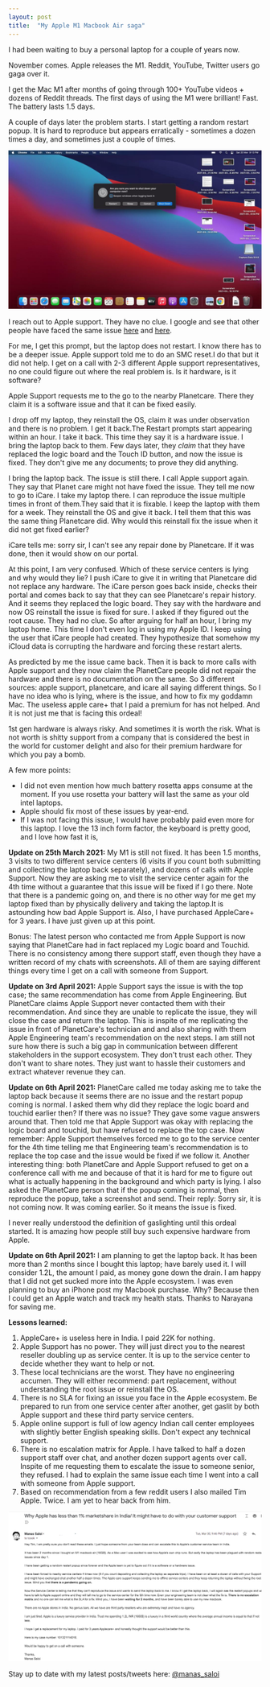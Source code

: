 ```yaml
---
layout: post
title:  "My Apple M1 Macbook Air saga"
---
```


I had been waiting to buy a personal laptop for a couple of years now.

November comes. Apple releases the M1. Reddit, YouTube, Twitter users go gaga over it.

I get the Mac M1 after months of going through 100+ YouTube videos + dozens of Reddit threads. The first days of using the M1 were brilliant! Fast. The battery lasts 1.5 days.

A couple of days later the problem starts. I start getting a random restart popup. It is hard to reproduce but appears erratically - sometimes a dozen times a day, and sometimes just a couple of times.

![Random restart](/assets/img/randomrestart.png)

I reach out to Apple support. They have no clue. I google and see that other people have faced the same issue [here](https://discussions.apple.com/thread/252249950) and [here](https://forums.macrumors.com/threads/macbook-air-m1-touch-id-wake-up-issue.2276820/page-2?post=29555181#post-29555181).

For me, I get this prompt, but the laptop does not restart. I know there has to be a deeper issue. Apple support told me to do an SMC reset.I do that but it did not help. I get on a call with 2-3 different Apple support representatives, no one could figure out where the real problem is. Is it hardware, is it software?

Apple Support requests me to the go to the nearby Planetcare. There they claim it is a software issue and that it can be fixed easily.

I drop off my laptop, they reinstall the OS, claim it was under observation and there is no problem. I get it back.The Restart prompts start appearing within an hour. I take it back. This time they say it is a hardware issue. I bring the laptop back to them. Few days later, they *claim* that they have replaced the logic board and the Touch ID button, and now the issue is fixed. They don't give me any documents; to prove they did anything.

I bring the laptop back. The issue is still there. I call Apple support again. They say that Planet care might not have fixed the issue. They tell me now to go to iCare. I take my laptop there. I can reproduce the issue multiple times in front of them.They said that it is fixable. I  keep the laptop with them for a week. They reinstall the OS and give it back. I tell them that this was the same thing Planetcare did. Why would this reinstall fix the issue when it did not get fixed earlier?

iCare tells me: sorry sir, I can't see any repair done by Planetcare. If it was done, then it would show on our portal.

At this point, I am very confused. Which of these service centers is lying and why would they lie? I push iCare to give it in writing that Planetcare did not replace any hardware. The iCare person goes back inside, checks their portal and comes back to say that they can see Planetcare's repair history. And it seems they replaced the logic board. They say with the hardware and now OS reinstall the issue is fixed for sure. I asked if they figured out the root cause. They had no clue. So after arguing for half an hour, I bring my laptop home. This time I don't even log in using my Apple ID. I keep using the user that iCare people had created. They hypothesize that somehow my iCloud data is corrupting the hardware and forcing these restart alerts.

As predicted by me the issue came back. Then it is back to more calls with Apple support and they now claim the PlanetCare people did not repair the hardware and there is no documentation on the same. So 3 different sources: apple support, planetcare, and icare all saying different things. So I have no idea who is lying, where is the issue, and how to fix my goddamn Mac. The useless apple care+ that I paid a premium for has not helped. And it is not just me that is facing this ordeal!

1st gen hardware is always risky. And sometimes it is worth the risk. What is not worth is shitty support from a company that is considered the best in the world for customer delight and also for their premium hardware for which you pay a bomb.

A few more points:
- I did not even mention how much battery rosetta apps consume at the moment. If you use rosetta your battery will last the same as your old intel laptops.
- Apple should fix most of these issues by year-end.
- If I was not facing this issue, I would have probably paid even more for this laptop. I love the 13 inch form factor, the keyboard is pretty good, and I love how fast it is,

**Update on 25th March 2021:** My M1 is still not fixed. It has been 1.5 months, 3 visits  to two different service centers (6 visits if you count both submitting and collecting the laptop back separately), and dozens of calls with Apple Support. Now they are asking me to visit the service center again for the 4th time without a guarantee that this issue will be fixed if I go there. Note that there is a pandemic going on, and there is no other way for me get my laptop fixed than by physically delivery and taking the laptop.It is astounding how bad Apple Support is. Also, I have purchased AppleCare+ for 3 years. I have just given up at this point.

Bonus: The latest person who contacted me from Apple Support is now saying that PlanetCare had in fact replaced my Logic board and Touchid. There is no consistency among there support staff, even though they have a written record of my chats with screenshots. All of them are saying different things every time I get on a call with someone from Support.

**Update on 3rd April 2021:** Apple Support says the issue is with the top case; the same recommendation has come from Apple Engineering. But PlanetCare claims Apple Support never contacted them with their recommendation. And since they are unable to replicate the issue, they will close the case and return the laptop. This is inspite of me replicating the issue in front of PlanetCare's technician and and also sharing with them Apple Engineering team's recommendation on the next steps. I am still not sure how there is such a big gap in communication between different stakeholders in the support ecosystem. They don't trust each other. They don't want to share notes. They just want to hassle their customers and extract whatever revenue they can.

**Update on 6th April 2021:** PlanetCare called me today asking me to take the laptop back because it seems there are no issue and the restart popup coming is normal. I asked them why did they replace the logic board and touchid earlier then? If there was no issue? They gave some vague answers around that. Then told me that Apple Support was okay with replacing the logic board and touchid, but have refused to replace the top case. Now remember: Apple Support themselves forced me to go to the service center for the 4th time telling me that Engineering team's recommendation is to replace the top case and the issue would be fixed if we follow it. Another interesting thing: both PlanetCare and Apple Support refused to get on a conference call with me and because of that it is hard for me to figure out what is actually happening in the background and which party is lying. I also asked the PlanetCare person that if the popup coming is normal, then reproduce the popup, take a screenshot and send. Their reply: Sorry sir, it is not coming now. It was coming earlier. So it means the issue is fixed.

I never really understood the definition of gaslighting until this ordeal started. It is amazing how people still buy such expensive hardware from Apple.

**Update on 6th April 2021:** I am planning to get the laptop back. It has been more than 2 months since I bought this laptop; have barely used it. I will consider 1.2L, the amount I paid, as money gone down the drain. I am happy that I did not get sucked more into the Apple ecosystem. I was even planning to buy an iPhone post my Macbook purchase. Why? Because then I could get an Apple watch and track my health stats. Thanks to Narayana for saving me.

**Lessons learned:**
1. AppleCare+ is useless here in India. I paid 22K for nothing.
2. Apple Support has no power. They will just direct you to the nearest reseller doubling up as service center. It is up to the service center to decide whether they want to help or not.
3. These local technicians are the worst. They have no engineering accumen. They will either recommend: part replacement, without understanding the root issue or reinstall the OS.
4. There is no SLA for fixing an issue you face in the Apple ecosystem. Be prepared to run from one service center after another, get gaslit by both Apple support and these third party service centers.
5. Apple online support is full of low agency Indian call center employees with slightly better English speaking skills. Don't expect any technical support.
6. There is no escalation matrix for Apple. I have talked to half a dozen support staff over chat, and another dozen support agents over call. Inspite of me requesting them to escalate the issue to someone senior, they refused. I had to explain the same issue each time I went into a call with someone from Apple support.
7. Based on recommendation from a few reddit users I also mailed Tim Apple. Twice. I am yet to hear back from him.

![Tim Apple](/assets/img/timapple.png)

Stay up to date with my latest posts/tweets here: [@manas_saloi](http://twitter.com/manas_saloi)
